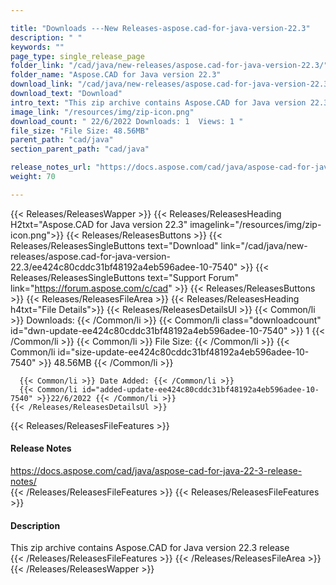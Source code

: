```yaml
---

title: "Downloads ---New Releases-aspose.cad-for-java-version-22.3"
description: " "
keywords: ""
page_type: single_release_page
folder_link: "/cad/java/new-releases/aspose.cad-for-java-version-22.3/"
folder_name: "Aspose.CAD for Java version 22.3"
download_link: "/cad/java/new-releases/aspose.cad-for-java-version-22.3/ee424c80cddc31bf48192a4eb596adee-10-7540"
download_text: "Download"
intro_text: "This zip archive contains Aspose.CAD for Java version 22.3 release"
image_link: "/resources/img/zip-icon.png"
download_count: " 22/6/2022 Downloads: 1  Views: 1 "
file_size: "File Size: 48.56MB"
parent_path: "cad/java"
section_parent_path: "cad/java"

release_notes_url: "https://docs.aspose.com/cad/java/aspose-cad-for-java-22-3-release-notes/"
weight: 70

---
```


{{< Releases/ReleasesWapper >}}
  {{< Releases/ReleasesHeading H2txt="Aspose.CAD for Java version 22.3" imagelink="/resources/img/zip-icon.png">}}
  {{< Releases/ReleasesButtons >}}
    {{< Releases/ReleasesSingleButtons text="Download" link="/cad/java/new-releases/aspose.cad-for-java-version-22.3/ee424c80cddc31bf48192a4eb596adee-10-7540" >}}
    {{< Releases/ReleasesSingleButtons text="Support Forum" link="https://forum.aspose.com/c/cad" >}}
  {{< Releases/ReleasesButtons >}}
  {{< Releases/ReleasesFileArea >}}
    {{< Releases/ReleasesHeading h4txt="File Details">}}
    {{< Releases/ReleasesDetailsUl >}}
      {{< Common/li >}} Downloads: {{< /Common/li >}}
      {{< Common/li class="downloadcount" id="dwn-update-ee424c80cddc31bf48192a4eb596adee-10-7540" >}} 1 {{< /Common/li >}}
      {{< Common/li >}} File Size: {{< /Common/li >}}
      {{< Common/li id="size-update-ee424c80cddc31bf48192a4eb596adee-10-7540" >}} 48.56MB {{< /Common/li >}}

      {{< Common/li >}} Date Added: {{< /Common/li >}}
      {{< Common/li id="added-update-ee424c80cddc31bf48192a4eb596adee-10-7540" >}}22/6/2022 {{< /Common/li >}}
    {{< /Releases/ReleasesDetailsUl >}}

  {{< Releases/ReleasesFileFeatures >}}
      <h4>Release Notes</h4><div><a href='https://docs.aspose.com/cad/java/aspose-cad-for-java-22-3-release-notes/'>https://docs.aspose.com/cad/java/aspose-cad-for-java-22-3-release-notes/</a></div>
  {{< /Releases/ReleasesFileFeatures >}}
  {{< Releases/ReleasesFileFeatures >}}
      <h4>Description</h4><div class="HTMLDescription">This zip archive contains Aspose.CAD for Java version 22.3 release</div>
  {{< /Releases/ReleasesFileFeatures >}}
 {{< /Releases/ReleasesFileArea >}}
{{< /Releases/ReleasesWapper >}}



